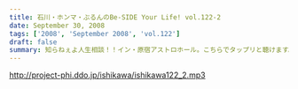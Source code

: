 ```yaml
---
title: 石川・ホンマ・ぶるんのBe-SIDE Your Life! vol.122-2
date: September 30, 2008
tags: ['2008', 'September 2008', 'vol.122']
draft: false
summary: 知らねぇよ人生相談！！イン・原宿アストロホール。こちらでタップリと聴けます。うーーん。盛り上がってますな。NAMAE
---
```


http://project-phi.ddo.jp/ishikawa/ishikawa122_2.mp3